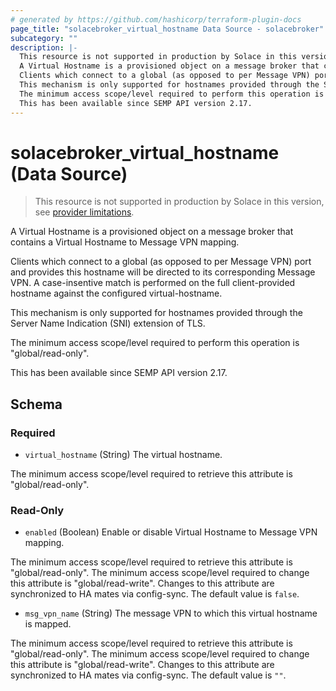 ```yaml
---
# generated by https://github.com/hashicorp/terraform-plugin-docs
page_title: "solacebroker_virtual_hostname Data Source - solacebroker"
subcategory: ""
description: |-
  This resource is not supported in production by Solace in this version, see provider limitations.
  A Virtual Hostname is a provisioned object on a message broker that contains a Virtual Hostname to Message VPN mapping.
  Clients which connect to a global (as opposed to per Message VPN) port and provides this hostname will be directed to its corresponding Message VPN. A case-insentive match is performed on the full client-provided hostname against the configured virtual-hostname.
  This mechanism is only supported for hostnames provided through the Server Name Indication (SNI) extension of TLS.
  The minimum access scope/level required to perform this operation is "global/read-only".
  This has been available since SEMP API version 2.17.
---
```


# solacebroker_virtual_hostname (Data Source)

> This resource is not supported in production by Solace in this version, see [provider limitations](https://registry.terraform.io/providers/SolaceProducts/solacebroker/latest/docs#limitations).

A Virtual Hostname is a provisioned object on a message broker that contains a Virtual Hostname to Message VPN mapping.

Clients which connect to a global (as opposed to per Message VPN) port and provides this hostname will be directed to its corresponding Message VPN. A case-insentive match is performed on the full client-provided hostname against the configured virtual-hostname.

This mechanism is only supported for hostnames provided through the Server Name Indication (SNI) extension of TLS.



The minimum access scope/level required to perform this operation is "global/read-only".

This has been available since SEMP API version 2.17.



<!-- schema generated by tfplugindocs -->
## Schema

### Required

- `virtual_hostname` (String) The virtual hostname.

The minimum access scope/level required to retrieve this attribute is "global/read-only".

### Read-Only

- `enabled` (Boolean) Enable or disable Virtual Hostname to Message VPN mapping.

The minimum access scope/level required to retrieve this attribute is "global/read-only". The minimum access scope/level required to change this attribute is "global/read-write". Changes to this attribute are synchronized to HA mates via config-sync. The default value is `false`.
- `msg_vpn_name` (String) The message VPN to which this virtual hostname is mapped.

The minimum access scope/level required to retrieve this attribute is "global/read-only". The minimum access scope/level required to change this attribute is "global/read-write". Changes to this attribute are synchronized to HA mates via config-sync. The default value is `""`.
